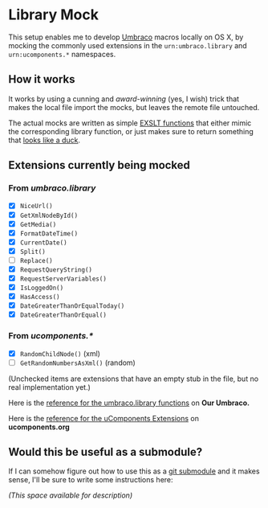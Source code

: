 # Library Mock

This setup enables me to develop [Umbraco][UMBRACO] macros locally on OS X, by mocking the commonly used
extensions in the `urn:umbraco.library` and `urn:ucomponents.*` namespaces.

## How it works

It works by using a cunning and *award-winning* (yes, I wish) trick that makes the local file import the
mocks, but leaves the remote file untouched.

The actual mocks are written as simple [EXSLT functions][EXSLTFUNC] that either mimic the corresponding
library function, or just makes sure to return something that [looks like a duck][DUCK].

## Extensions currently being mocked

### From *umbraco.library*

<!-- #tminclude "/Users/chriz/Development/lib/tm-support/transform.rb"
    #xml#="umbraco/xslt/mocks/_UmbracoLibrary.xslt"
    #xslt#="lib/MocksList.xslt" -->

- [x] `NiceUrl()`
- [x] `GetXmlNodeById()`
- [x] `GetMedia()`
- [x] `FormatDateTime()`
- [x] `CurrentDate()`
- [x] `Split()`
- [ ] `Replace()`
- [x] `RequestQueryString()`
- [x] `RequestServerVariables()`
- [x] `IsLoggedOn()`
- [x] `HasAccess()`
- [x] `DateGreaterThanOrEqualToday()`
- [x] `DateGreaterThanOrEqual()`

<!-- end tminclude -->

### From _ucomponents.*_

<!-- #tminclude "/Users/chriz/Development/lib/tm-support/transform.rb"
    #xml#="umbraco/xslt/mocks/_uComponentsExtensions.xslt"
    #xslt#="lib/MocksList.xslt" -->

- [x] `RandomChildNode()` (xml)
- [ ] `GetRandomNumbersAsXml()` (random)

<!-- end tminclude -->

(Unchecked items are extensions that have an empty stub in the file, but no real implementation yet.)

Here is the [reference for the umbraco.library functions][REF] on **Our Umbraco.**

Here is the [reference for the uComponents Extensions][UCOMREF] on **ucomponents.org**

## Would this be useful as a submodule?

If I can somehow figure out how to use this as a [git submodule][SUBMODULE] and it makes sense, I'll be
sure to write some instructions here:

*(This space available for description)*



[UMBRACO]: https://github.com/umbraco/Umbraco-CMS
[EXSLTFUNC]: http://exslt.org/func/
[DUCK]: http://en.wikipedia.org/wiki/Duck_test
[SUBMODULE]: http://git-scm.com/book/en/Git-Tools-Submodules
[REF]: http://our.umbraco.org/wiki/reference/umbracolibrary/
[UCOMREF]: http://ucomponents.org/xslt-extensions/
